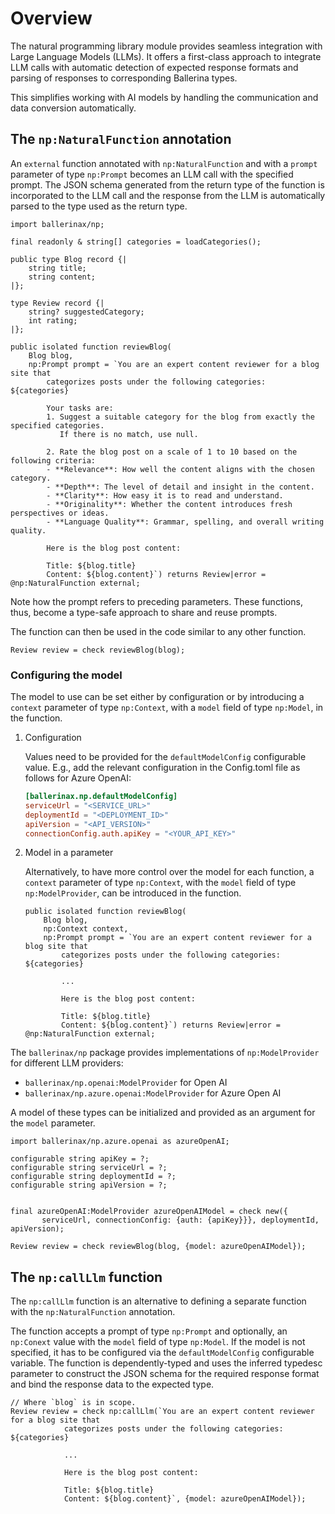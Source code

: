 # Overview

The natural programming library module provides seamless integration with Large Language Models (LLMs). It offers a first-class approach to integrate LLM calls with automatic detection of expected response formats and parsing of responses to corresponding Ballerina types.

This simplifies working with AI models by handling the communication and data conversion automatically.

## The `np:NaturalFunction` annotation

An `external` function annotated with `np:NaturalFunction` and with a `prompt` parameter of type `np:Prompt` becomes an LLM call with the specified prompt. The JSON schema generated from the return type of the function is incorporated to the LLM call and the response from the LLM is automatically parsed to the type used as the return type.

```ballerina
import ballerinax/np;

final readonly & string[] categories = loadCategories();

public type Blog record {|
    string title;
    string content;
|};

type Review record {|
    string? suggestedCategory;
    int rating;
|};

public isolated function reviewBlog(
    Blog blog,
    np:Prompt prompt = `You are an expert content reviewer for a blog site that 
        categorizes posts under the following categories: ${categories}

        Your tasks are:
        1. Suggest a suitable category for the blog from exactly the specified categories. 
           If there is no match, use null.

        2. Rate the blog post on a scale of 1 to 10 based on the following criteria:
        - **Relevance**: How well the content aligns with the chosen category.
        - **Depth**: The level of detail and insight in the content.
        - **Clarity**: How easy it is to read and understand.
        - **Originality**: Whether the content introduces fresh perspectives or ideas.
        - **Language Quality**: Grammar, spelling, and overall writing quality.

        Here is the blog post content:

        Title: ${blog.title}
        Content: ${blog.content}`) returns Review|error = @np:NaturalFunction external;
```

Note how the prompt refers to preceding parameters. These functions, thus, become a type-safe approach to share and reuse prompts.

The function can then be used in the code similar to any other function.

```ballerina
Review review = check reviewBlog(blog);
```

### Configuring the model

The model to use can be set either by configuration or by introducing a `context` parameter of type `np:Context`, with a `model` field of type `np:Model`, in the function.

1. Configuration

    Values need to be provided for the `defaultModelConfig` configurable value. E.g., add the relevant configuration in the Config.toml file as follows for Azure OpenAI:

    ```toml
    [ballerinax.np.defaultModelConfig]
    serviceUrl = "<SERVICE_URL>"
    deploymentId = "<DEPLOYMENT_ID>"
    apiVersion = "<API_VERSION>"
    connectionConfig.auth.apiKey = "<YOUR_API_KEY>"
    ```

2. Model in a parameter

    Alternatively, to have more control over the model for each function, a `context` parameter of type `np:Context`, with the `model` field of type `np:ModelProvider`, can be introduced in the function.

    ```ballerina
    public isolated function reviewBlog(
        Blog blog,
        np:Context context,
        np:Prompt prompt = `You are an expert content reviewer for a blog site that 
            categorizes posts under the following categories: ${categories}

            ...

            Here is the blog post content:

            Title: ${blog.title}
            Content: ${blog.content}`) returns Review|error = @np:NaturalFunction external;
    ```


The `ballerinax/np` package provides implementations of `np:ModelProvider` for different LLM providers: 

- `ballerinax/np.openai:ModelProvider` for Open AI
- `ballerinax/np.azure.openai:ModelProvider` for Azure Open AI

A model of these types can be initialized and provided as an argument for the `model` parameter.

```ballerina
import ballerinax/np.azure.openai as azureOpenAI;

configurable string apiKey = ?;
configurable string serviceUrl = ?;
configurable string deploymentId = ?;
configurable string apiVersion = ?;


final azureOpenAI:ModelProvider azureOpenAIModel = check new({
       serviceUrl, connectionConfig: {auth: {apiKey}}}, deploymentId, apiVersion);

Review review = check reviewBlog(blog, {model: azureOpenAIModel});
```

## The `np:callLlm` function

The `np:callLlm` function is an alternative to defining a separate function with the `np:NaturalFunction` annotation.

The function accepts a prompt of type `np:Prompt` and optionally, an `np:Conext` value with the `model` field of type `np:Model`. If the model is not specified, it has to be configured via the `defaultModelConfig` configurable variable. The function is dependently-typed and uses the inferred typedesc parameter to construct the JSON schema for the required response format and bind the response data to the expected type.

```ballerina
// Where `blog` is in scope.
Review review = check np:callLlm(`You are an expert content reviewer for a blog site that 
            categorizes posts under the following categories: ${categories}

            ...

            Here is the blog post content:

            Title: ${blog.title}
            Content: ${blog.content}`, {model: azureOpenAIModel});
```
